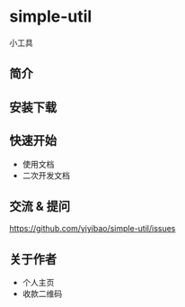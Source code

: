 # simple-util

小工具

## 简介

## 安装下载

## 快速开始

- 使用文档
- 二次开发文档

## 交流 & 提问

https://github.com/yiyibao/simple-util/issues

## 关于作者

- 个人主页
- 收款二维码
